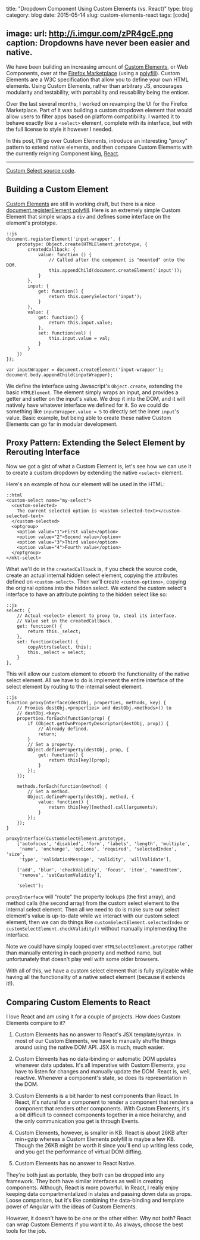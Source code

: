 title: "Dropdown Component Using Custom Elements (vs. React)"
type: blog
category: blog
date: 2015-05-14
slug: custom-elements-react
tags: [code]

image:
    url: http://i.imgur.com/zPR4gcE.png
    caption: Dropdowns have never been easier and native.
---

We have been building an increasing amount of [Custom
Elements](https://developer.mozilla.org/docs/Web/Web_Components/Custom_Elements),
or Web Components, over at the [Firefox
Marketplace](https://marketplace.firefox.com) (using a
[polyfill](https://github.com/WebReflection/document-register-element)). Custom
Elements are a W3C specification that allow you to define your own HTML
elements. Using Custom Elements, rather than arbitrary JS, encourages
modularity and testability, with portability and reusability being the enticer.

Over the last several months, I worked on revamping the UI for the Firefox
Marketplace. Part of it was building a custom dropdown element that would allow
users to filter apps based on platform compatibility. I wanted it to behave
exactly like a ```<select>``` element, complete with its interface, but with
the full license to style it however I needed.

In this post, I'll go over Custom Elements, introduce an interesting "proxy"
pattern to extend native elements, and then compare Custom Elements with the
currently reigning Component king, [React](http://facebook.github.io/react/).

---

[Custom Select source code](https://github.com/mozilla/fireplace/blob/36ed622f6944a375d5d34e836025895fd149e91d/src/media/js/elements/select.js).

## Building a Custom Element

[Custom
Elements](http://www.html5rocks.com/en/tutorials/webcomponents/customelements/)
are still in working draft, but there is a nice [document.registerElement
polyfill](https://github.com/WebReflection/document-register-element). Here
is an extremely simple Custom Element that simple wraps a ```div``` and
defines some interface on the element's prototype.

    ::js
    document.registerElement('input-wrapper', {
        prototype: Object.create(HTMLElement.prototype, {
            createdCallback: {
                value: function () {
                    // Called after the component is "mounted" onto the DOM.
                    this.appendChild(document.createElement('input'));
                }
            },
            input: {
                get: function() {
                    return this.querySelector('input');
                }
            },
            value: {
                get: function() {
                    return this.input.value;
                },
                set: function(val) {
                    this.input.value = val;
                }
            }
        })
    });

    var inputWrapper = document.createElement('input-wrapper');
    document.body.appendChild(inputWrapper);

We define the interface using Javascript's ```Object.create```, extending the
basic ```HTMLElement```. The element simply wraps an input, and provides a
getter and setter on the input's value. We drop it into the DOM, and it will
natively have whatever interface we defined for it. So we could do something
like ```inputWrapper.value = 5``` to directly set the inner ```input```'s
value. Basic example, but being able to create these native Custom Elements can
go far in modular development.

## Proxy Pattern: Extending the Select Element by Rerouting Interface

Now we got a gist of what a Custom Element is, let's see how we can use it to
create a custom dropdown by extending the native ```<select>``` element.

Here's an example of how our element will be used in the HTML:

    ::html
    <custom-select name="my-select">
      <custom-selected>
        The current selected option is <custom-selected-text></custom-selected-text>
      </custom-selected>
      <optgroup>
        <option value="1">First value</option>
        <option value="2">Second value</option>
        <option value="3">Third value</option>
        <option value="4">Fourth value</option>
      </optgroup>
    </mkt-select>

What we'll do in the ```createdCallback``` is, if you check the source code,
create an actual internal hidden select element, copying the attributes
defined on ```<custom-select>```. Then we'll create ```<custom-options>```,
copying the original options into the hidden select. We extend the custom
select's interface to have an attribute pointing to the hidden select like so:

    ::js
    select: {
        // Actual <select> element to proxy to, steal its interface.
        // Value set in the createdCallback.
        get: function() {
            return this._select;
        },
        set: function(select) {
            copyAttrs(select, this);
            this._select = select;
        }
    },

This will allow our custom element to *absorb* the functionality of the
native select element. All we have to do is implement the entire interface of
the select element by routing to the internal select element.

    ::js
    function proxyInterface(destObj, properties, methods, key) {
        // Proxies destObj.<properties> and destObj.<methods>() to
        // destObj.<key>.
        properties.forEach(function(prop) {
            if (Object.getOwnPropertyDescriptor(destObj, prop)) {
                // Already defined.
                return;
            }
            // Set a property.
            Object.defineProperty(destObj, prop, {
                get: function() {
                    return this[key][prop];
                }
            });
        });

        methods.forEach(function(method) {
            // Set a method.
            Object.defineProperty(destObj, method, {
                value: function() {
                    return this[key][method].call(arguments);
                }
            });
        });
    }

    proxyInterface(CustomSelectElement.prototype,
        ['autofocus', 'disabled', 'form', 'labels', 'length', 'multiple',
         'name', 'onchange', 'options', 'required', 'selectedIndex', 'size',
         'type', 'validationMessage', 'validity', 'willValidate'],

        ['add', 'blur', 'checkValidity', 'focus', 'item', 'namedItem',
         'remove', 'setCustomValidity'],

        'select');

```proxyInterface``` will "route" the property lookups (the first array), and
method calls (the second array) from the custom select element to the internal
select element. Then all we need to do is make sure our select element's value
is up-to-date while we interact with our custom select element, then we can do
things like ```customSelectElement.selectedIndex``` or
```customSelectElement.checkValidity()``` without manually implementing the
interface.

Note we could have simply looped over ```HTMLSelectElement.prototype``` rather
than manually entering in each property and method name, but unfortunately that
doesn't play well with some older browsers.

With all of this, we have a custom select element that is fully stylizable
while having all the functionality of a native select element (because it
extends it!).

## Comparing Custom Elements to React

I love React and am using it for a couple of projects. How does Custom Elements
compare to it?

1. Custom Elements has no answer to React's JSX template/syntax. In most of
our Custom Elements, we have to manually shuffle things around using the native
DOM API. JSX is much, much easier.

2. Custom Elements has no data-binding or automatic DOM updates whenever data
updates. It's all imperative with Custom Elements, you have to listen for changes
and manually update the DOM. React is, well, reactive. Whenever a component's
state, so does its representation in the DOM.

3. Custom Elements is a bit harder to nest components than React. In React,
it's natural for a component to render a component that renders a component
that renders other components. With Custom Elements, it's a bit difficult to
connect components together in a nice heirarchy, and the only communication
you get is through Events.

4. Custom Elements, however, is smaller in KB. React is about 26KB after
min+gzip whereas a Custom Elements polyfill is maybe a few KB. Though the 26KB
might be worth it since you'll end up writing less code, and you get the
performance of virtual DOM diffing.

5. Custom Elements has no answer to React Native.

They're both just as portable, they both can be dropped into any framework.
They both have similar interfaces as well in creating components. Although,
React is more powerful. In React, I really enjoy keeping data compartmentalized
in states and passing down data as props. Loose comparison, but it's like
combining the data-binding and template power of Angular with the ideas of
Custom Elements.

However, it doesn't have to be one or the other either. Why not both? React can
wrap Custom Elements if you want it to. As always, choose the best tools for
the job.
